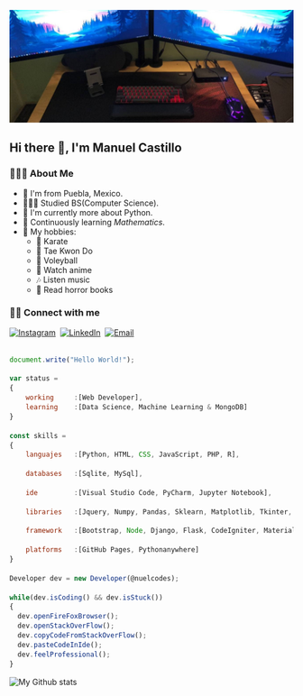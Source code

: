 ![My Setup Gear!](images/header-github.jpg "My Setup Gear")

## Hi there 👋, I'm Manuel Castillo

### 👨🏻‍💻 About Me

* 🌮 I'm from Puebla, Mexico.
* 👨🏻‍💻 Studied BS(Computer Science).
* 🐍 I'm currently more about Python.
* 📐 Continuously learning _Mathematics_.
* 🖤 My hobbies:
  * 🥋 Karate
  * 🥋 Tae Kwon Do
  * 🏐 Voleyball
  * 🤩 Watch anime
  * 🎶 Listen music
  * 📖 Read horror books

### 🤝🏻 Connect with me

<a href="https://instagram.com/nuelcodes"><img src="https://img.shields.io/badge/instagram-%23c13584.svg?&style=for-the-badge&logo=instagram&logoColor=white" alt="Instagram" /></a>&nbsp;
<a href="https://www.linkedin.com/in/nuelcodes/"><img src="https://img.shields.io/badge/linkedin-%230077b5.svg?&style=for-the-badge&logo=linkedin&logoColor=white" alt="LinkedIn" /></a>&nbsp;
<a href="mailto:nuelcastillo@icloud.com?subject=Hola%20Manuel"><img src="https://img.shields.io/badge/Email-%234a494d.svg?&style=for-the-badge&logo=apple&logoColor=white" alt="Email"/></a>

```js

document.write("Hello World!");

var status = 
{
    working     :[Web Developer],    
    learning    :[Data Science, Machine Learning & MongoDB]
}

const skills =
{
    languajes   :[Python, HTML, CSS, JavaScript, PHP, R],

    databases   :[Sqlite, MySql],

    ide         :[Visual Studio Code, PyCharm, Jupyter Notebook],

    libraries   :[Jquery, Numpy, Pandas, Sklearn, Matplotlib, Tkinter, Grocery CRUD],

    framework   :[Bootstrap, Node, Django, Flask, CodeIgniter, Materialize],

    platforms   :[GitHub Pages, Pythonanywhere]
}

Developer dev = new Developer(@nuelcodes);

while(dev.isCoding() && dev.isStuck())  
{
  dev.openFireFoxBrowser();
  dev.openStackOverFlow();
  dev.copyCodeFromStackOverFlow();
  dev.pasteCodeInIde();
  dev.feelProfessional();
}

```

 <img alt="My Github stats" align="center" border-radius="40px" width="800px" height="200px" src="https://github-readme-stats.vercel.app/api?username=nuelcodes&count_private=true&show_icons=true&hide_border=true&theme=react" href="https://github.com/nuelcodes"/>